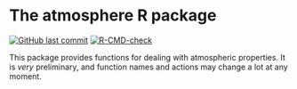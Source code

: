 # The atmosphere R package

<!-- badges: start -->

[![GitHub last
commit](https://img.shields.io/github/last-commit/dankelley/atmosphere)](https://img.shields.io/github/last-commit/dankelley/atmosphere)
[![R-CMD-check](https://github.com/dankelley/atmosphere/actions/workflows/R-CMD-check.yaml/badge.svg)](https://github.com/dankelley/atmosphere/actions/workflows/R-CMD-check.yaml)
<!-- badges: end -->

This package provides functions for dealing with atmospheric properties. It is
*very* preliminary, and function names and actions may change a lot at any
moment.
